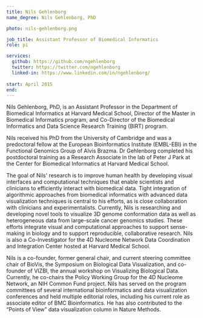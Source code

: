 ```yaml
---
title: Nils Gehlenborg
name_degree: Nils Gehlenborg, PhD

photo: nils-gehlenborg.png

job_title: Assistant Professor of Biomedical Informatics
role: pi

services:
  github: https://github.com/ngehlenborg
  twitter: https://twitter.com/ngehlenborg
  linked-in: https://www.linkedin.com/in/ngehlenborg/
  
start: April 2015
end:
---
```

Nils Gehlenborg, PhD, is an Assistant Professor in the Department of Biomedical Informatics at Harvard Medical School, Director of the Master in Biomedical Informatics program, and Co-Director of the Biomedical Informatics and Data Science Research Training (BIRT) program.

Nils received his PhD from the University of Cambridge and was a predoctoral fellow at the European Bioinformatics Institute (EMBL-EBI) in the Functional Genomics Group of Alvis Brazma. Dr Gehlenborg completed his postdoctoral training as a Research Associate in the lab of Peter J Park at the Center for Biomedical Informatics at Harvard Medical School. 
 
The goal of Nils' research is to improve human health by developing visual interfaces and computational techniques that enable scientists and clinicians to efficiently interact with biomedical data. Tight integration of algorithmic approaches from biomedical informatics with advanced data visualization techniques is central to his efforts, as is close collaboration with clinicians and experimentalists. Currently, Nils is researching and developing novel tools to visualize 3D genome conformation data as well as heterogeneous data from large-scale cancer genomics studies. These efforts integrate visual and computational approaches to support sense-making in biology and to support reproducible, collaborative research. Nils is also a Co-Investigator for the 4D Nucleome Network Data Coordination and Integration Center hosted at Harvard Medical School. 
 
Nils is a co-founder, former general chair, and current steering committee chair of BioVis, the Symposium on Biological Data Visualization, and co-founder of VIZBI, the annual workshop on Visualizing Biological Data. Currently, he co-chairs the Policy Working Group for the 4D Nucleome Network, an NIH Common Fund project. Nils has served on the program committees of several international bioinformatics and data visualization conferences and held multiple editorial roles, including his current role as associate editor of BMC Bioinformatics. He has also contributed to the “Points of View” data visualization column in Nature Methods.
